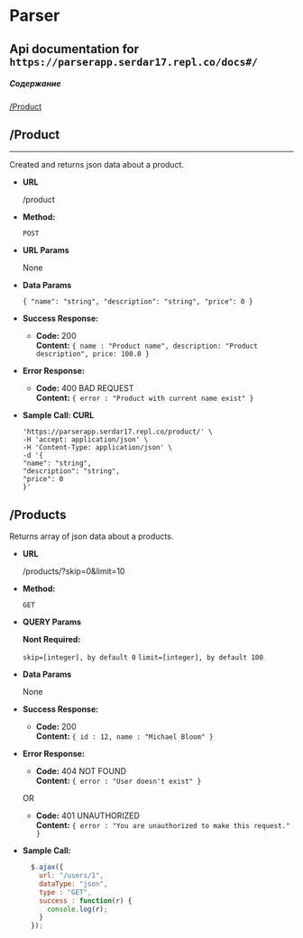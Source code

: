 
# Parser

## Api documentation for `https://parserapp.serdar17.repl.co/docs#/`

##### Содержание  

[/Product](#/product) 


<a name="/product"><h2>/Product</h2></a>


----
  Created and returns json data about a product.

* **URL**

  /product

* **Method:**

  `POST`
  
*  **URL Params**

   None

* **Data Params**

  `
  {
  "name": "string",
  "description": "string",
  "price": 0
  }
  `

* **Success Response:**

  * **Code:** 200 <br />
    **Content:** `{ name : "Product name", description: "Product description", price: 100.0 }`
 
* **Error Response:**

  * **Code:** 400 BAD REQUEST <br />
    **Content:** `{ error : "Product with current name exist" }`

* **Sample Call: CURL**

  ```curl -X 'POST' \
  'https://parserapp.serdar17.repl.co/product/' \
  -H 'accept: application/json' \
  -H 'Content-Type: application/json' \
  -d '{
  "name": "string",
  "description": "string",
  "price": 0
  }'
  ```

**/Products**
----
  Returns array of json data about a products.

* **URL**

  /products/?skip=0&limit=10

* **Method:**

  `GET`
  
*  **QUERY Params**

   **Nont Required:**
 
   `skip=[integer], by default 0`
   `limit=[integer], by default 100`

* **Data Params**

  None

* **Success Response:**

  * **Code:** 200 <br />
    **Content:** `{ id : 12, name : "Michael Bloom" }`
 
* **Error Response:**

  * **Code:** 404 NOT FOUND <br />
    **Content:** `{ error : "User doesn't exist" }`

  OR

  * **Code:** 401 UNAUTHORIZED <br />
    **Content:** `{ error : "You are unauthorized to make this request." }`

* **Sample Call:**

  ```javascript
    $.ajax({
      url: "/users/1",
      dataType: "json",
      type : "GET",
      success : function(r) {
        console.log(r);
      }
    });
  ```
